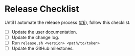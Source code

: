 # Release Checklist

Until I automate the release process ([#6](https://github.com/brobeson/Rayne/issues/6)), follow this checklist.

- [ ] Update the user documentation.
- [ ] Update the change log.
- [ ] Run `release.sh <version> <path/to/token>`
- [ ] Update the GitHub milestones.
